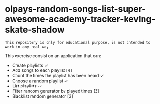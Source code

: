 # olpays-random-songs-list-super-awesome-academy-tracker-keving-skate-shadow

```
This repository is only for educational purpose, is not intended to work in any real way 
```

This exercise consist on an application that can:
* Create playlists ✓
* Add songs to each playlist [4]
* Count the times the playlist has been heard ✓
* Choose a random playlist ✓
* List playlists ✓
* Filter random generator by played times [2]
* Blacklist random generator [3]
